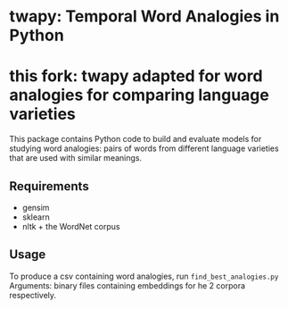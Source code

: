 # twapy: Temporal Word Analogies in Python
# this fork: twapy adapted for word analogies for comparing language varieties

This package contains Python code to build and evaluate models for studying word analogies: pairs of words from different language varieties that are used with similar meanings.

## Requirements

* gensim
* sklearn
* nltk + the WordNet corpus

## Usage

To produce a csv containing word analogies, run `find_best_analogies.py`
Arguments: binary files containing embeddings for he 2 corpora respectively.


